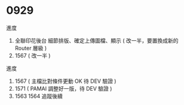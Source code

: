 # 0929

進度

1. 全聯印花後台 細節排版、確定上傳圖檔、顯示 ( 改一半，要置換成新的 Router 層級 )
2. 1567 ( 改一半 )

進度

1. 1567 ( 主檔比對條件更動 OK 待 DEV 驗證 )
2. 1571 ( PAMAI 調整好一版，待 DEV 驗證 )
3. 1563 1564 追蹤後續
